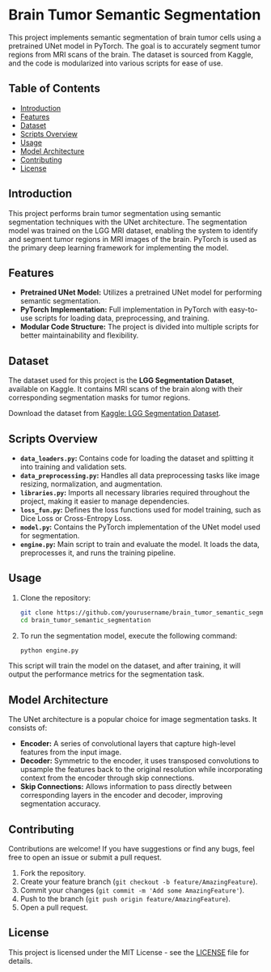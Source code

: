 # Brain Tumor Semantic Segmentation

This project implements semantic segmentation of brain tumor cells using a pretrained UNet model in PyTorch. The goal is to accurately segment tumor regions from MRI scans of the brain. The dataset is sourced from Kaggle, and the code is modularized into various scripts for ease of use.

## Table of Contents
- [Introduction](#introduction)
- [Features](#features)
- [Dataset](#dataset)
- [Scripts Overview](#scripts-overview)
- [Usage](#usage)
- [Model Architecture](#model-architecture)
- [Contributing](#contributing)
- [License](#license)

## Introduction
This project performs brain tumor segmentation using semantic segmentation techniques with the UNet architecture. The segmentation model was trained on the LGG MRI dataset, enabling the system to identify and segment tumor regions in MRI images of the brain. PyTorch is used as the primary deep learning framework for implementing the model.

## Features
- **Pretrained UNet Model:** Utilizes a pretrained UNet model for performing semantic segmentation.
- **PyTorch Implementation:** Full implementation in PyTorch with easy-to-use scripts for loading data, preprocessing, and training.
- **Modular Code Structure:** The project is divided into multiple scripts for better maintainability and flexibility.
  
## Dataset
The dataset used for this project is the **LGG Segmentation Dataset**, available on Kaggle. It contains MRI scans of the brain along with their corresponding segmentation masks for tumor regions.

Download the dataset from [Kaggle: LGG Segmentation Dataset](https://www.kaggle.com/datasets/mateuszbuda/lgg-mri-segmentation).

## Scripts Overview

- **`data_loaders.py`:** Contains code for loading the dataset and splitting it into training and validation sets.
- **`data_preprocessing.py`:** Handles all data preprocessing tasks like image resizing, normalization, and augmentation.
- **`libraries.py`:** Imports all necessary libraries required throughout the project, making it easier to manage dependencies.
- **`loss_fun.py`:** Defines the loss functions used for model training, such as Dice Loss or Cross-Entropy Loss.
- **`model.py`:** Contains the PyTorch implementation of the UNet model used for segmentation.
- **`engine.py`:** Main script to train and evaluate the model. It loads the data, preprocesses it, and runs the training pipeline.

## Usage

1. Clone the repository:
    ```bash
    git clone https://github.com/yourusername/brain_tumor_semantic_segmentation.git
    cd brain_tumor_semantic_segmentation
    ```
2. To run the segmentation model, execute the following command:
    ```bash
    python engine.py
    ```

This script will train the model on the dataset, and after training, it will output the performance metrics for the segmentation task.

## Model Architecture

The UNet architecture is a popular choice for image segmentation tasks. It consists of:
- **Encoder:** A series of convolutional layers that capture high-level features from the input image.
- **Decoder:** Symmetric to the encoder, it uses transposed convolutions to upsample the features back to the original resolution while incorporating context from the encoder through skip connections.
- **Skip Connections:** Allows information to pass directly between corresponding layers in the encoder and decoder, improving segmentation accuracy.

## Contributing
Contributions are welcome! If you have suggestions or find any bugs, feel free to open an issue or submit a pull request.

1. Fork the repository.
2. Create your feature branch (`git checkout -b feature/AmazingFeature`).
3. Commit your changes (`git commit -m 'Add some AmazingFeature'`).
4. Push to the branch (`git push origin feature/AmazingFeature`).
5. Open a pull request.

## License
This project is licensed under the MIT License - see the [LICENSE](LICENSE) file for details.
